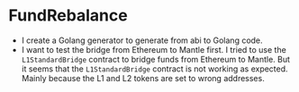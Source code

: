# FundRebalance

- I create a Golang generator to generate from abi to Golang code.
- I want to test the bridge from Ethereum to Mantle first. I tried to use the `L1StandardBridge` contract to bridge funds from Ethereum to Mantle. But it seems that the `L1StandardBridge` contract is not working as expected. Mainly because the L1 and L2 tokens are set to wrong addresses.
